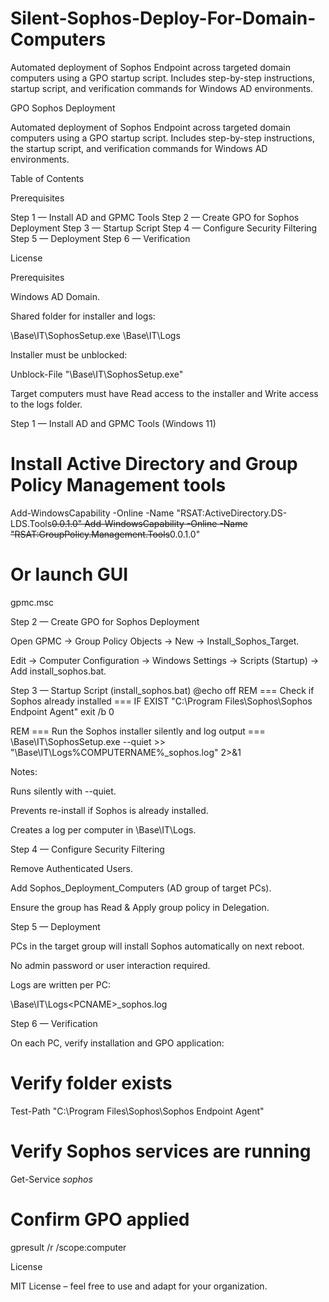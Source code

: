 # Silent-Sophos-Deploy-For-Domain-Computers
Automated deployment of Sophos Endpoint across targeted domain computers using a GPO startup script. Includes step-by-step instructions, startup script, and verification commands for Windows AD environments.

GPO Sophos Deployment

Automated deployment of Sophos Endpoint across targeted domain computers using a GPO startup script. Includes step-by-step instructions, the startup script, and verification commands for Windows AD environments.

Table of Contents

Prerequisites

Step 1 — Install AD and GPMC Tools
Step 2 — Create GPO for Sophos Deployment
Step 3 — Startup Script
Step 4 — Configure Security Filtering
Step 5 — Deployment
Step 6 — Verification

License

Prerequisites

Windows AD Domain.

Shared folder for installer and logs:

\\Base\IT\SophosSetup.exe
\\Base\IT\Logs


Installer must be unblocked:

Unblock-File "\\Base\IT\SophosSetup.exe"


Target computers must have Read access to the installer and Write access to the logs folder.

Step 1 — Install AD and GPMC Tools (Windows 11)
# Install Active Directory and Group Policy Management tools
Add-WindowsCapability -Online -Name "RSAT:ActiveDirectory.DS-LDS.Tools~~~~0.0.1.0"
Add-WindowsCapability -Online -Name "RSAT:GroupPolicy.Management.Tools~~~~0.0.1.0"

# Or launch GUI
gpmc.msc

Step 2 — Create GPO for Sophos Deployment

Open GPMC → Group Policy Objects → New → Install_Sophos_Target.

Edit → Computer Configuration → Windows Settings → Scripts (Startup) → Add install_sophos.bat.

Step 3 — Startup Script (install_sophos.bat)
@echo off
REM === Check if Sophos already installed ===
IF EXIST "C:\Program Files\Sophos\Sophos Endpoint Agent" exit /b 0

REM === Run the Sophos installer silently and log output ===
\\Base\IT\SophosSetup.exe --quiet >> "\\Base\IT\Logs\%COMPUTERNAME%_sophos.log" 2>&1


Notes:

Runs silently with --quiet.

Prevents re-install if Sophos is already installed.

Creates a log per computer in \\Base\IT\Logs.

Step 4 — Configure Security Filtering

Remove Authenticated Users.

Add Sophos_Deployment_Computers (AD group of target PCs).

Ensure the group has Read & Apply group policy in Delegation.

Step 5 — Deployment

PCs in the target group will install Sophos automatically on next reboot.

No admin password or user interaction required.

Logs are written per PC:

\\Base\IT\Logs\<PCNAME>_sophos.log

Step 6 — Verification

On each PC, verify installation and GPO application:

# Verify folder exists
Test-Path "C:\Program Files\Sophos\Sophos Endpoint Agent"

# Verify Sophos services are running
Get-Service *sophos*

# Confirm GPO applied
gpresult /r /scope:computer

License

MIT License – feel free to use and adapt for your organization.
